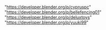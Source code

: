 "https://developer.blender.org/p/cypruspc"
"https://developer.blender.org/p/bellefencing01"
"https://developer.blender.org/p/deluxtoys"
"https://developer.blender.org/p/yuuki99"
 
